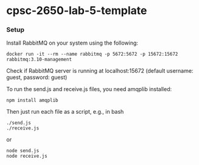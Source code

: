 # cpsc-2650-lab-5-template

### Setup

Install RabbitMQ on your system using the following: 
```
docker run -it --rm --name rabbitmq -p 5672:5672 -p 15672:15672 rabbitmq:3.10-management
```
Check if RabbitMQ server is running at localhost:15672 (default username: guest, password: guest)

To run the send.js and receive.js files, you need amqplib installed:

```
npm install amqplib
```

Then just run each file as a script, e.g., in bash

```
./send.js
./receive.js
```

or

```
node send.js
node receive.js
```
